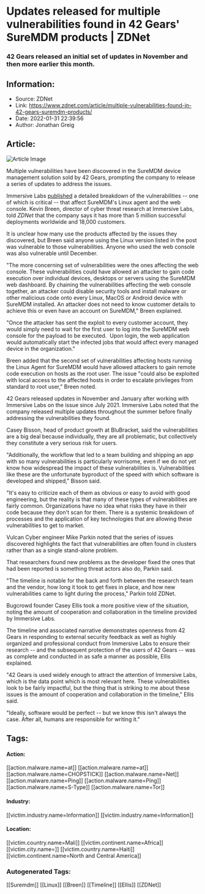 # Updates released for multiple vulnerabilities found in 42 Gears' SureMDM products | ZDNet
### 42 Gears released an initial set of updates in November and then more earlier this month.

## Information:
+ Source: ZDNet
+ Link: https://www.zdnet.com/article/multiple-vulnerabilities-found-in-42-gears-suremdm-products/
+ Date: 2022-01-31 22:39:56
+ Author: Jonathan Greig


## Article:
![Article Image](https://www.zdnet.com/a/img/resize/0d8afb02ad14070f3546d9d260adab2cc0b69498/2021/12/06/e458798d-bb26-421f-8bcd-10b37bc4793d/train-cyber-security.jpg?width=770&height=578&fit=crop&auto=webp)

Multiple vulnerabilities have been discovered in the SureMDM device management solution sold by 42 Gears, prompting the company to release a series of updates to address the issues. 

Immersive Labs [published](https://www.immersivelabs.com/resources/blog/suremdm-vulnerability-could-lead-to-supply-chain-compromise/) a detailed breakdown of the vulnerabilities -- one of which is critical -- that affect SureMDM's Linux agent and the web console. Kevin Breen, director of cyber threat research at Immersive Labs, told *ZDNet* that the company says it has more than 5 million successful deployments worldwide and 18,000 customers. 

It is unclear how many use the products affected by the issues they discovered, but Breen said anyone using the Linux version listed in the post was vulnerable to those vulnerabilities. Anyone who used the web console was also vulnerable until December. 

"The more concerning set of vulnerabilities were the ones affecting the web console. These vulnerabilities could have allowed an attacker to gain code execution over individual devices, desktops or servers using the SureMDM web dashboard. By chaining the vulnerabilities affecting the web console together, an attacker could disable security tools and install malware or other malicious code onto every Linux, MacOS or Android device with SureMDM installed. An attacker does not need to know customer details to achieve this or even have an account on SureMDM," Breen explained.

"Once the attacker has sent the exploit to every customer account, they would simply need to wait for the first user to log into the SureMDM web console for the payload to be executed.  Upon login, the web application would automatically start the infected jobs that would affect every managed device in the organization."

Breen added that the second set of vulnerabilities affecting hosts running the Linux Agent for SureMDM would have allowed attackers to gain remote code execution on hosts as the root user. The issue "could also be exploited with local access to the affected hosts in order to escalate privileges from standard to root user," Breen noted. 

42 Gears released updates in November and January after working with Immersive Labs on the issue since July 2021. Immersive Labs noted that the company released multiple updates throughout the summer before finally addressing the vulnerabilities they found.






Casey Bisson, head of product growth at BluBracket, said the vulnerabilities are a big deal because individually, they are all problematic, but collectively they constitute a very serious risk for users. 

"Additionally, the workflow that led to a team building and shipping an app with so many vulnerabilities is particularly worrisome, even if we do not yet know how widespread the impact of these vulnerabilities is. Vulnerabilities like these are the unfortunate byproduct of the speed with which software is developed and shipped," Bisson said. 

"It's easy to criticize each of them as obvious or easy to avoid with good engineering, but the reality is that many of these types of vulnerabilities are fairly common. Organizations have no idea what risks they have in their code because they don't scan for them. There is a systemic breakdown of processes and the application of key technologies that are allowing these vulnerabilities to get to market. 

Vulcan Cyber engineer Mike Parkin noted that the series of issues discovered highlights the fact that vulnerabilities are often found in clusters rather than as a single stand-alone problem. 

That researchers found new problems as the developer fixed the ones that had been reported is something threat actors also do, Parkin said. 

"The timeline is notable for the back and forth between the research team and the vendor, how long it took to get fixes in place, and how new vulnerabilities came to light during the process," Parkin told ZDNet. 

Bugcrowd founder Casey Ellis took a more positive view of the situation, noting the amount of cooperation and collaboration in the timeline provided by Immersive Labs. 

The timeline and associated narrative demonstrates openness from 42 Gears in responding to external security feedback as well as highly organized and professional conduct from Immersive Labs to ensure their research -- and the subsequent protection of the users of 42 Gears -- was as complete and conducted in as safe a manner as possible, Ellis explained. 

"42 Gears is used widely enough to attract the attention of Immersive Labs, which is the data point which is most relevant here. These vulnerabilities look to be fairly impactful, but the thing that is striking to me about these issues is the amount of cooperation and collaboration in the timeline," Ellis said. 

"Ideally, software would be perfect -- but we know this isn't always the case. After all, humans are responsible for writing it." 





## Tags:

#### Action:
[[action.malware.name=at]] [[action.malware.name=at]] [[action.malware.name=CHOPSTICK]] [[action.malware.name=Net]] [[action.malware.name=Ping]] [[action.malware.name=Ping]] [[action.malware.name=S-Type]] [[action.malware.name=Tor]]

#### Industry:
[[victim.industry.name=Information]] [[victim.industry.name=Information]]

#### Location:
[[victim.country.name=Mali]] [[victim.continent.name=Africa]] [[victim.city.name=]] [[victim.country.name=Haiti]] [[victim.continent.name=North and Central America]]

### Autogenerated Tags:
[[Suremdm]] [[Linux]] [[Breen]] [[Timeline]] [[Ellis]] [[ZDNet]]

